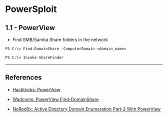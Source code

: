 # PowerSploit

## 1.1 - PowerView

- Find SMB/Samba Share folders in the network

`PS C:\> Find-DomainShare -ComputerDomain <domain_name>`

`PS C:\> Invoke-ShareFinder`

---
## References

- [Hacktricks: PowerView](https://book.hacktricks.xyz/windows-hardening/basic-powershell-for-pentesters/powerview)

- [Wadcoms: PowerView Find-DomainShare](https://wadcoms.github.io/wadcoms/PowerView-Find-DomainShare/)

- [NoRed0x: Active Directory Domain Enumeration Part-2 With PowerView](https://nored0x.github.io/red-teaming/active-directory-domain-enumeration-part-2/)